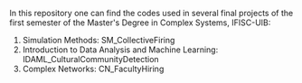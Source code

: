 In this repository one can find the codes used in several final projects of the first semester of the Master's
Degree in Complex Systems, IFISC-UIB:

1. Simulation Methods: SM_CollectiveFiring
2. Introduction to Data Analysis and Machine Learning: IDAML_CulturalCommunityDetection
3. Complex Networks: CN_FacultyHiring
